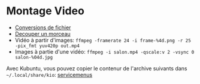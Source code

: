 # Montage Video

* [Conversions de fichier](conversion.md)
* [Decouper un morceau](cut.md)
* Vidéo à partir d'images: `ffmpeg -framerate 24 -i frame-%4d.png -r 25 -pix_fmt yuv420p out.mp4`
* Images à partie d'une vidéo: `ffmpeg -i salon.mp4 -qscale:v 2 -vsync 0 salon-%04d.jpg`

Avec Kubuntu, vous pouvez copier le contenur de l'archive suivants dans `~/.local/share/kio`: [servicemenus](./servicemenus.tar.gz)
